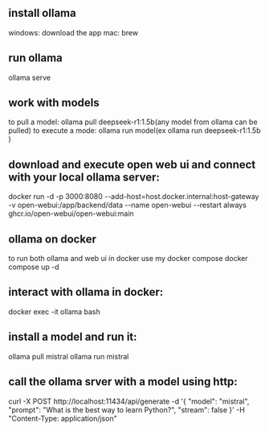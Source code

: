 ## install ollama
windows: download the app
mac: brew

## run ollama
ollama serve

## work with models
to pull a model: ollama pull deepseek-r1:1.5b(any model from ollama can be pulled)
to execute a mode: ollama run model(ex ollama run deepseek-r1:1.5b )

## download and execute open web ui and connect with your local ollama server:
docker run -d -p 3000:8080 --add-host=host.docker.internal:host-gateway -v open-webui:/app/backend/data --name open-webui --restart always ghcr.io/open-webui/open-webui:main 

## ollama on docker
to run both ollama and web ui in docker use my docker compose
docker compose up -d

## interact with ollama in docker:
docker exec -it ollama bash
## install a model and run it:
ollama pull mistral
ollama run mistral

## call the ollama srver with a model using http:
 curl -X POST http://localhost:11434/api/generate -d '{
  "model": "mistral",
  "prompt": "What is the best way to learn Python?",
  "stream": false
}' -H "Content-Type: application/json"